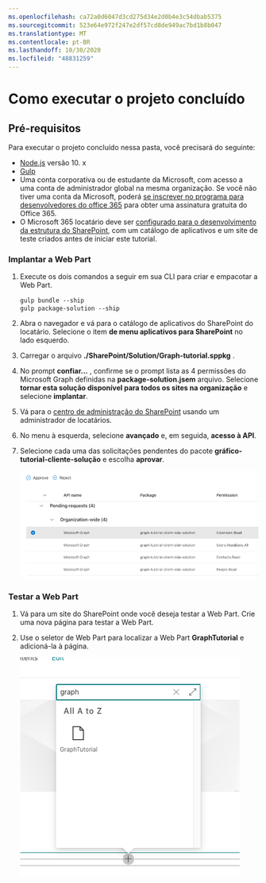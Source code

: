 ```yaml
---
ms.openlocfilehash: ca72a0d6047d3cd275d34e2d0b4e3c54dbab5375
ms.sourcegitcommit: 523e64e972f247e2df57cd8de949ac7bd1b8b047
ms.translationtype: MT
ms.contentlocale: pt-BR
ms.lasthandoff: 10/30/2020
ms.locfileid: "48831259"
---
```

# <a name="how-to-run-the-completed-project"></a>Como executar o projeto concluído

## <a name="prerequisites"></a>Pré-requisitos

Para executar o projeto concluído nessa pasta, você precisará do seguinte:

- [Node.js](https://nodejs.org/en/download/releases/) versão 10. x
- [Gulp](https://gulpjs.com/)
- Uma conta corporativa ou de estudante da Microsoft, com acesso a uma conta de administrador global na mesma organização. Se você não tiver uma conta da Microsoft, poderá [se inscrever no programa para desenvolvedores do office 365](https://developer.microsoft.com/office/dev-program) para obter uma assinatura gratuita do Office 365.
- O Microsoft 365 locatário deve ser [configurado para o desenvolvimento da estrutura do SharePoint](https://docs.microsoft.com/sharepoint/dev/spfx/set-up-your-developer-tenant), com um catálogo de aplicativos e um site de teste criados antes de iniciar este tutorial.

### <a name="deploy-the-web-part"></a>Implantar a Web Part

1. Execute os dois comandos a seguir em sua CLI para criar e empacotar a Web Part.

    ```Shell
    gulp bundle --ship
    gulp package-solution --ship
    ```

1. Abra o navegador e vá para o catálogo de aplicativos do SharePoint do locatário. Selecione o item **de menu aplicativos para SharePoint** no lado esquerdo.

1. Carregar o arquivo **./SharePoint/Solution/Graph-tutorial.sppkg** .

1. No prompt **confiar...** , confirme se o prompt lista as 4 permissões do Microsoft Graph definidas na **package-solution.jsem** arquivo. Selecione **tornar esta solução disponível para todos os sites na organização** e selecione **implantar**.

1. Vá para o [centro de administração do SharePoint](https://admin.microsoft.com/sharepoint?page=classicfeatures&modern=true) usando um administrador de locatários.

1. No menu à esquerda, selecione **avançado** e, em seguida, **acesso à API**.

1. Selecione cada uma das solicitações pendentes do pacote **gráfico-tutorial-cliente-solução** e escolha **aprovar**.

    ![Uma captura de tela da página de acesso à API do centro de administração do SharePoint](../tutorial/images/api-access.png)

### <a name="test-the-web-part"></a>Testar a Web Part

1. Vá para um site do SharePoint onde você deseja testar a Web Part. Crie uma nova página para testar a Web Part.

1. Use o seletor de Web Part para localizar a Web Part **GraphTutorial** e adicioná-la à página.

    ![Uma captura de tela da Web Part GraphTutorial no seletor de Web Part](../tutorial/images/add-web-part.png)
